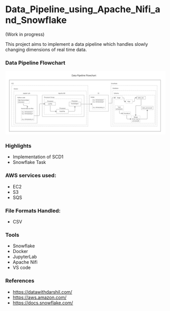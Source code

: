 # Data_Pipeline_using_Apache_Nifi_and_Snowflake 
 
(Work in progress)

This project aims to implement a data pipeline which handles slowly changing dimensions of real time data.

### Data Pipeline Flowchart

![Data_Pipeline_Flowchart](Data_Pipeline_Flowchart.jpg) 

### Highlights

* Implementation of SCD1 
* Snowflake Task

### AWS services used:
* EC2
* S3
* SQS 

### File Formats Handled:
* CSV


### Tools
* Snowflake
* Docker
* JupyterLab
* Apache Nifi
* VS code


### References
* https://datawithdarshil.com/
* https://aws.amazon.com/
* https://docs.snowflake.com/

